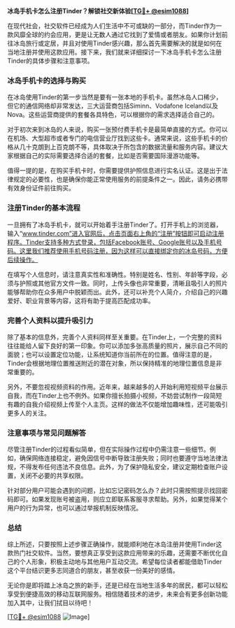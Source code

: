 **冰岛手机卡怎么注册Tinder？解锁社交新体验[[TG💪+ @esim1088](https://t.me/s/esim1088)]**

在现代社会，社交软件已经成为人们生活中不可或缺的一部分，而Tinder作为一款风靡全球的约会应用，更是让无数人通过它找到了爱情或者朋友。如果你计划前往冰岛旅行或定居，并且对使用Tinder感兴趣，那么首先需要解决的就是如何在当地注册并使用这款应用。接下来，我们就来详细探讨一下冰岛手机卡怎么注册Tinder的具体步骤和注意事项。

### 冰岛手机卡的选择与购买

在冰岛使用Tinder的第一步当然是要有一张本地的手机卡。虽然冰岛人口稀少，但它的通信网络却非常发达，三大运营商包括Siminn、Vodafone Iceland以及Nova。这些运营商提供的套餐各具特色，可以根据你的需求选择适合自己的。

对于初次来到冰岛的人来说，购买一张预付费手机卡是最简单直接的方式。你可以在机场、大型超市或者专门的电信营业厅找到这些卡。通常来说，这些手机卡的价格从几十克朗到上百克朗不等，具体取决于所包含的数据流量和服务内容。建议大家根据自己的实际需要选择合适的套餐，比如是否需要国际漫游功能等。

值得一提的是，在购买手机卡时，你需要提供护照信息进行实名认证。这是出于法律规定的必要性，也是确保你能正常使用服务的前提条件之一。因此，请务必携带有效身份证件前往购买。

### 注册Tinder的基本流程

一旦拥有了冰岛手机卡，就可以开始着手注册Tinder了。打开手机上的浏览器，输入“www.tinder.com”进入官网后，点击页面右上角的“注册”按钮即可启动注册程序。Tinder支持多种方式登录，包括Facebook账号、Google账号以及手机号码。这里我们推荐使用手机号码注册，因为这样可以直接绑定你的冰岛号码，方便后续操作。

在填写个人信息时，请注意真实性和准确性。特别是姓名、性别、年龄等字段，必须与护照或其他官方文件一致。同时，上传头像也非常重要，清晰且吸引人的照片能够帮助你在众多用户中脱颖而出。此外，还可以补充个人简介，介绍自己的兴趣爱好、职业背景等内容，这将有助于提高匹配成功率。

### 完善个人资料以提升吸引力

除了基本的信息外，完善个人资料同样至关重要。在Tinder上，一个完整的资料往往能给人留下良好的第一印象。你可以添加多张高质量的照片，展示自己不同的面貌；也可以设置定位功能，让系统知道你当前所在的位置。值得注意的是，Tinder会根据地理位置推送附近的潜在对象，所以保持精准的地理位置信息是非常重要的。

另外，不要忽视视频资料的作用。近年来，越来越多的人开始利用短视频平台展示自我，而在Tinder上也不例外。如果你擅长拍摄小视频，不妨尝试制作一段简短有趣的自我介绍视频上传至个人主页。这样的做法不仅能增加趣味性，还可能吸引更多人的关注。

### 注意事项与常见问题解答

尽管注册Tinder的过程看似简单，但在实际操作过程中仍需注意一些细节。例如，确保网络连接稳定，避免因信号中断导致注册失败；同时也要遵守当地法律法规，不得发布任何违法不良信息。此外，为了保护隐私安全，建议定期检查账户设置，关闭不必要的共享权限。

针对部分用户可能会遇到的问题，比如忘记密码怎么办？此时只需按照提示找回密码即可。如果发现账号被盗用，则应立即联系客服寻求帮助。另外，如果觉得某个用户的行为异常，也可以通过举报机制反映情况。

### 总结

综上所述，只要按照上述步骤正确操作，就能顺利地在冰岛注册并使用Tinder这款热门社交软件。当然，要想真正享受到这款应用带来的乐趣，还需要不断优化自己的个人形象，积极主动地与其他用户互动交流。希望每位读者都能借助Tinder这个平台结识更多志同道合的朋友，甚至收获一份美好的感情。

无论你是即将踏上冰岛之旅的新手，还是已经在当地生活多年的居民，都可以轻松享受到便捷高效的移动互联网服务。相信随着技术的进步，未来会有更多创新功能加入其中，让我们拭目以待吧！

[[TG💪+ @esim1088](https://t.me/s/esim1088) ![Image](https://i.postimg.cc/4NQfJmqS/Snipaste-2025-05-13-00-14-12.png)]